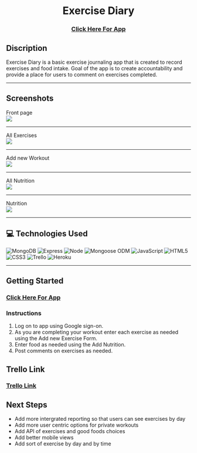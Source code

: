 <div align="center">
<h1> Exercise Diary</h1>
<h3><a href="https://exercise-diary-01.herokuapp.com/" target="_blank">Click Here For App</a></h3>
</div>

## Discription
Exercise Diary is a basic exercise journaling app that is created to record exercises and food intake. Goal of the app is to create accountability and provide a place for users to comment on exercises completed.
<hr>
<h2> Screenshots </h2>
<figcaption> Front page </figcaption>
<img src="https://i.imgur.com/lfAPMQy.jpg">
<hr>
<figcaption>All Exercises</figcaption>
<img src="https://i.imgur.com/kRFVwQB.jpg">
<hr>
<figcaption>Add new Workout</figcaption>
<img src="https://i.imgur.com/lGFRnYV.jpg">
<hr>
<figcaption>All Nutrition</figcaption>
<img src="https://i.imgur.com/zmXYqR6.jpg">
<hr>
<figcaption>Nutrition</figcaption>
<img src="https://i.imgur.com/AcK0W5F.jpg">
<hr>

## :computer: Technologies Used 

![MongoDB](https://img.shields.io/badge/-MongoDB-333?style=flat&logo=mongodb)
![Express](https://img.shields.io/badge/-Express-333?style=flat&logo=express)
![Node](https://img.shields.io/badge/-Node.js-333?style=flat&logo=node.js)
![Mongoose ODM](https://img.shields.io/badge/-Mongoose_ODM-333?style=flat&logo=mongodb)
![JavaScript](https://img.shields.io/badge/-JavaScript-333?style=flat&logo=javascript)
![HTML5](https://img.shields.io/badge/-HTML5-333?style=flat&logo=html5)
![CSS3](https://img.shields.io/badge/-CSS-333?style=flat&logo=css3)
![Trello](https://img.shields.io/badge/-Trello-333?style=flat&logo=trello)
![Heroku](https://img.shields.io/badge/-Heroku-333?style=flat&logo=heroku)
<hr>
<h2> Getting Started </h2>
<h3><a href="https://exercise-diary-01.herokuapp.com/" target="_blank">Click Here For App</a></h3>

### Instructions
1. Log on to app using Google sign-on.
2. As you are completing your workout enter each exercise as needed using the Add new Exercise Form.
3. Enter food as needed using the Add Nutrition.
4. Post comments on exercises as needed.

## Trello Link
<h3><a href="https://trello.com/b/KsFjm6Yw/p2-board" target="_blank"> Trello Link </a><h3>

 ## Next Steps
 - Add more intergrated reporting so that users can see exercises by day
 - Add more user centric options for private workouts
 - Add API of exercises and good foods choices
 - Add better mobile views
 - Add sort of exercise by day and by time  